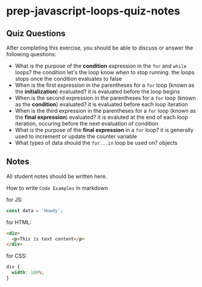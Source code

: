 # prep-javascript-loops-quiz-notes

## Quiz Questions

After completing this exercise, you should be able to discuss or answer the following questions:

- What is the purpose of the **condition** expression in the `for` and `while` loops?
  the condition let's the loop know when to stop running. the loops stops once the condition evaluates to false
- When is the first expression in the parentheses for a `for` loop (known as the **initialization**) evaluated?
  it is evaluated before the loop begins
- When is the second expression in the parentheses for a `for` loop (known as the **condition**) evaluated?
  it is evaluated before each loop iteration
- When is the third expression in the parentheses for a `for` loop (known as the **final expression**) evaluated?
  it is evaluted at the end of each loop iteration, occuring before the next evaluation of condition
- What is the purpose of the **final expression** in a `for` loop?
  it is generally used to increment or update the counter variable
- What types of data should the `for...in` loop be used on?
  objects

## Notes

All student notes should be written here.

How to write `Code Examples` in markdown

for JS:

```javascript
const data = 'Howdy';
```

for HTML:

```html
<div>
  <p>This is text content</p>
</div>
```

for CSS:

```css
div {
  width: 100%;
}
```
